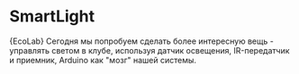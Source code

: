 # SmartLight
{EcoLab} Сегодня мы попробуем сделать более интересную вещь - управлять светом в клубе, используя датчик освещения, IR-передатчик и приемник, Arduino как "мозг" нашей системы.
